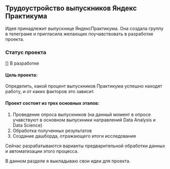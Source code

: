 ## Трудоустройство выпускников Яндекс Практикума
Идея принадлежит выпускнице ЯндексПрактикума. Она создала группу в телеграме и пригласила желающих поучавствовать в разработке проекта.

### Статус проекта
[] В разработке

#### Цель проекта:
Определить, какой процент выпускников Практикума успешно находят работу, и от каких факторов это зависит.

#### Проект состоит из трех основных этапов:
1. Проведение опроса выпускников (на данный момент в опросе учавствуют в основном выпускники направлений Data Analysis и Data Science)
2. Обработка полученных результатов
3. Создание дашборда, отражающего итоги исследования

Сейчас разрабатываются варианты предварительной обработки данных и автоматизации этого процесса.

В данном разделе я выкладываю свои идеи для проекта.
